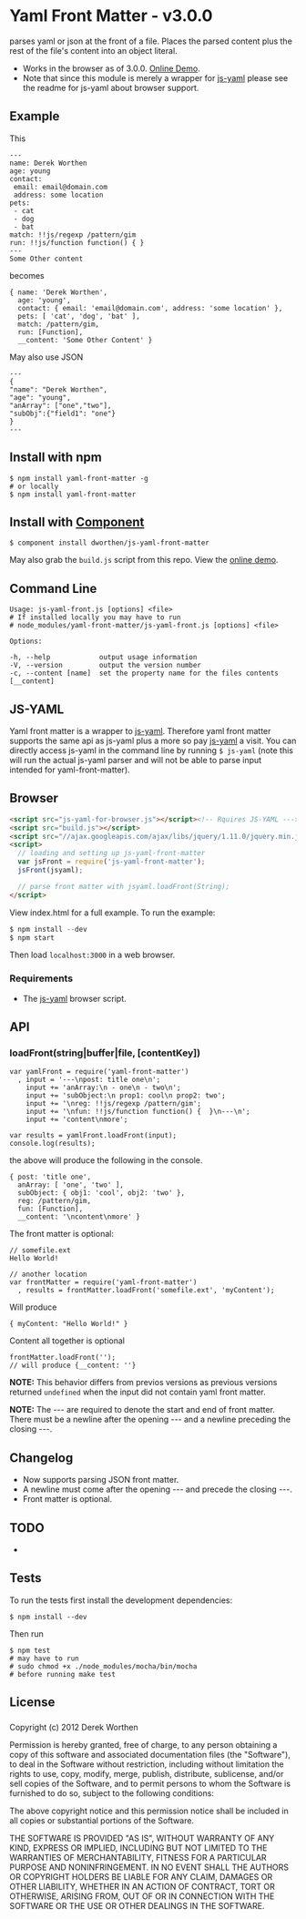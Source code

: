 # Yaml Front Matter - v3.0.0

parses yaml or json at the front of a file. Places the parsed content plus the rest of the file's content into an object literal.

- Works in the browser as of 3.0.0. [Online Demo](http://js-yaml-example.derekworthen.com).
- Note that since this module is merely a wrapper for [js-yaml](https://github.com/nodeca/js-yaml) please see the readme for js-yaml about browser support.

## Example

This

    ---
    name: Derek Worthen
    age: young
    contact:
     email: email@domain.com
     address: some location
    pets:
     - cat
     - dog
     - bat
    match: !!js/regexp /pattern/gim
    run: !!js/function function() { }
    ---
    Some Other content

becomes

    { name: 'Derek Worthen',
      age: 'young',
      contact: { email: 'email@domain.com', address: 'some location' },
      pets: [ 'cat', 'dog', 'bat' ],
      match: /pattern/gim,
      run: [Function],
      __content: 'Some Other Content' }

May also use JSON

    ---
    {
    "name": "Derek Worthen",
    "age": "young",
    "anArray": ["one","two"],
    "subObj":{"field1": "one"}
    }
    ---

## Install with npm

    $ npm install yaml-front-matter -g
    # or locally
    $ npm install yaml-front-matter

## Install with [Component](https://github.com/component/component)

    $ component install dworthen/js-yaml-front-matter

May also grab the `build.js` script from this repo. View the [online demo](http://js-yaml-example.derekworthen.com).

## Command Line

    Usage: js-yaml-front.js [options] <file>
    # If installed locally you may have to run
    # node_modules/yaml-front-matter/js-yaml-front.js [options] <file>

    Options:

    -h, --help            output usage information
    -V, --version         output the version number
    -c, --content [name]  set the property name for the files contents [__content]

## JS-YAML

Yaml front matter is a wrapper to [js-yaml](https://github.com/nodeca/js-yaml). Therefore yaml front matter supports the same api as js-yaml plus a more so pay [js-yaml](https://github.com/nodeca/js-yaml) a visit. You can directly access js-yaml in the command line by running `$ js-yaml` (note this will run the actual js-yaml parser and will not be able to parse input intended for yaml-front-matter).

## Browser

```html
<script src="js-yaml-for-browser.js"></script><!-- Rquires JS-YAML --->
<script src="build.js"></script>
<script src="//ajax.googleapis.com/ajax/libs/jquery/1.11.0/jquery.min.js"></script>
<script>
  // loading and setting up js-yaml-front-matter
  var jsFront = require('js-yaml-front-matter');
  jsFront(jsyaml);

  // parse front matter with jsyaml.loadFront(String);
</script>
```

View index.html for a full example. To run the example:

```js
$ npm install --dev
$ npm start
```

Then load `localhost:3000` in a web browser.

### Requirements

- The [js-yaml](https://github.com/nodeca/js-yaml) browser script.

## API

### loadFront(string|buffer|file, [contentKey])

    var yamlFront = require('yaml-front-matter')
      , input = '---\npost: title one\n';
        input += 'anArray:\n - one\n - two\n';
        input += 'subObject:\n prop1: cool\n prop2: two';
        input += '\nreg: !!js/regexp /pattern/gim';
        input += '\nfun: !!js/function function() {  }\n---\n';
        input += 'content\nmore';

    var results = yamlFront.loadFront(input);
    console.log(results);

the above will produce the following in the console.

    { post: 'title one',
      anArray: [ 'one', 'two' ],
      subObject: { obj1: 'cool', obj2: 'two' },
      reg: /pattern/gim,
      fun: [Function],
      __content: '\ncontent\nmore' }

The front matter is optional:

    // somefile.ext
    Hello World!

    // another location
    var frontMatter = require('yaml-front-matter')
      , results = frontMatter.loadFront('somefile.ext', 'myContent');

Will produce

    { myContent: "Hello World!" }

Content all together is optional

    frontMatter.loadFront('');
    // will produce {__content: ''}

__NOTE:__ This behavior differs from previos versions as previous versions returned `undefined` when the input did not contain yaml front matter.

__NOTE:__ The --- are required to denote the start and end of front matter. There must be a newline after the opening --- and a newline preceding the closing ---.

## Changelog

- Now supports parsing JSON front matter.
- A newline must come after the opening --- and precede the closing ---.
- Front matter is optional.

## TODO

-

## Tests

To run the tests first install the development dependencies:

    $ npm install --dev

Then run

    $ npm test
    # may have to run
    # sudo chmod +x ./node_modules/mocha/bin/mocha
    # before running make test

## License

###

Copyright (c) 2012 Derek Worthen

Permission is hereby granted, free of charge, to any person obtaining a copy of this software and associated documentation files (the "Software"), to deal in the Software without restriction, including without limitation the rights to use, copy, modify, merge, publish, distribute, sublicense, and/or sell copies of the Software, and to permit persons to whom the Software is furnished to do so, subject to the following conditions:

The above copyright notice and this permission notice shall be included in all copies or substantial portions of the Software.

THE SOFTWARE IS PROVIDED "AS IS", WITHOUT WARRANTY OF ANY KIND, EXPRESS OR IMPLIED, INCLUDING BUT NOT LIMITED TO THE WARRANTIES OF MERCHANTABILITY, FITNESS FOR A PARTICULAR PURPOSE AND NONINFRINGEMENT. IN NO EVENT SHALL THE AUTHORS OR COPYRIGHT HOLDERS BE LIABLE FOR ANY CLAIM, DAMAGES OR OTHER LIABILITY, WHETHER IN AN ACTION OF CONTRACT, TORT OR OTHERWISE, ARISING FROM, OUT OF OR IN CONNECTION WITH THE SOFTWARE OR THE USE OR OTHER DEALINGS IN THE SOFTWARE.
